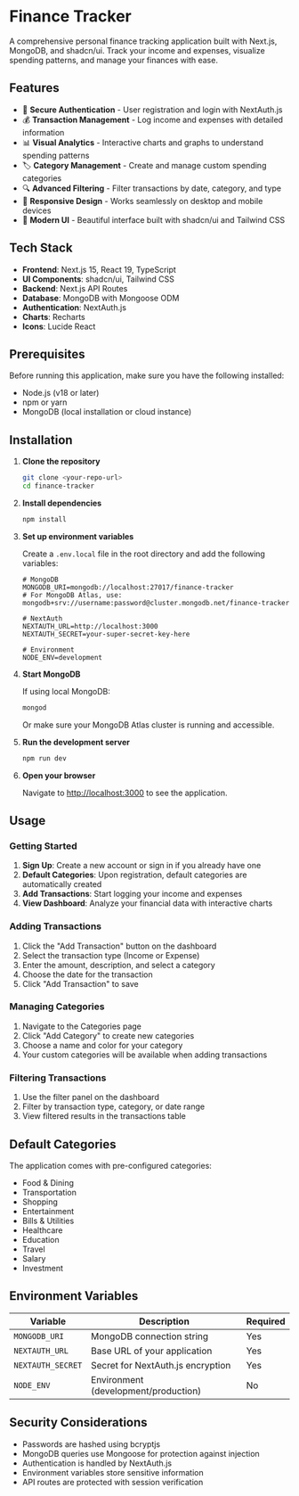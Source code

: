 # Finance Tracker

A comprehensive personal finance tracking application built with Next.js, MongoDB, and shadcn/ui. Track your income and expenses, visualize spending patterns, and manage your finances with ease.

## Features

- 🔐 **Secure Authentication** - User registration and login with NextAuth.js
- 💰 **Transaction Management** - Log income and expenses with detailed information
- 📊 **Visual Analytics** - Interactive charts and graphs to understand spending patterns
- 🏷️ **Category Management** - Create and manage custom spending categories
- 🔍 **Advanced Filtering** - Filter transactions by date, category, and type
- 📱 **Responsive Design** - Works seamlessly on desktop and mobile devices
- 🎨 **Modern UI** - Beautiful interface built with shadcn/ui and Tailwind CSS

## Tech Stack

- **Frontend**: Next.js 15, React 19, TypeScript
- **UI Components**: shadcn/ui, Tailwind CSS
- **Backend**: Next.js API Routes
- **Database**: MongoDB with Mongoose ODM
- **Authentication**: NextAuth.js
- **Charts**: Recharts
- **Icons**: Lucide React

## Prerequisites

Before running this application, make sure you have the following installed:

- Node.js (v18 or later)
- npm or yarn
- MongoDB (local installation or cloud instance)

## Installation

1. **Clone the repository**
   ```bash
   git clone <your-repo-url>
   cd finance-tracker
   ```

2. **Install dependencies**
   ```bash
   npm install
   ```

3. **Set up environment variables**
   
   Create a `.env.local` file in the root directory and add the following variables:
   ```env
   # MongoDB
   MONGODB_URI=mongodb://localhost:27017/finance-tracker
   # For MongoDB Atlas, use: mongodb+srv://username:password@cluster.mongodb.net/finance-tracker

   # NextAuth
   NEXTAUTH_URL=http://localhost:3000
   NEXTAUTH_SECRET=your-super-secret-key-here

   # Environment
   NODE_ENV=development
   ```

4. **Start MongoDB**
   
   If using local MongoDB:
   ```bash
   mongod
   ```
   
   Or make sure your MongoDB Atlas cluster is running and accessible.

5. **Run the development server**
   ```bash
   npm run dev
   ```

6. **Open your browser**
   
   Navigate to [http://localhost:3000](http://localhost:3000) to see the application.

## Usage

### Getting Started

1. **Sign Up**: Create a new account or sign in if you already have one
2. **Default Categories**: Upon registration, default categories are automatically created
3. **Add Transactions**: Start logging your income and expenses
4. **View Dashboard**: Analyze your financial data with interactive charts

### Adding Transactions

1. Click the "Add Transaction" button on the dashboard
2. Select the transaction type (Income or Expense)
3. Enter the amount, description, and select a category
4. Choose the date for the transaction
5. Click "Add Transaction" to save

### Managing Categories

1. Navigate to the Categories page
2. Click "Add Category" to create new categories
3. Choose a name and color for your category
4. Your custom categories will be available when adding transactions

### Filtering Transactions

1. Use the filter panel on the dashboard
2. Filter by transaction type, category, or date range
3. View filtered results in the transactions table

## Default Categories

The application comes with pre-configured categories:

- Food & Dining
- Transportation
- Shopping
- Entertainment
- Bills & Utilities
- Healthcare
- Education
- Travel
- Salary
- Investment

## Environment Variables

| Variable | Description | Required |
|----------|-------------|----------|
| `MONGODB_URI` | MongoDB connection string | Yes |
| `NEXTAUTH_URL` | Base URL of your application | Yes |
| `NEXTAUTH_SECRET` | Secret for NextAuth.js encryption | Yes |
| `NODE_ENV` | Environment (development/production) | No |

## Security Considerations

- Passwords are hashed using bcryptjs
- MongoDB queries use Mongoose for protection against injection
- Authentication is handled by NextAuth.js
- Environment variables store sensitive information
- API routes are protected with session verification

